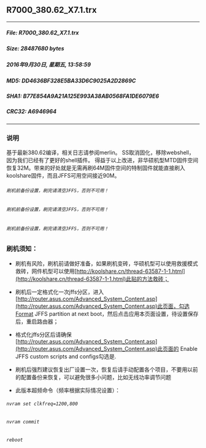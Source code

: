 ## R7000_380.62_X7.1.trx
 * * *
##### File: R7000_380.62_X7.1.trx
##### Size: 28487680 bytes
##### 2016年9月30日, 星期五, 13:58:59
##### MD5: DD4636BF328E5BA33D6C9025A2D2869C
##### SHA1: B77E854A9A21A125E993A38AB0568FA1DE6079E6
##### CRC32: A6946964

* * *
### 说明
基于最新380.62编译，相关日志请参阅merlin。
SS取消固化，移除webshell，因为我们已经有了更好的shell插件。
得益于以上改进，非华硕机型MTD固件空间恢复32M。带来的好处就是无需再刷64M固件空间的特制固件就能直接刷入koolshare固件，而且JFFS可用空间接近90M。
###### `刷机前备份设置，刷完请清空JFFS，否则不可用！`
###### `刷机前备份设置，刷完请清空JFFS，否则不可用！`
###### `刷机前备份设置，刷完请清空JFFS，否则不可用！`

### 刷机须知：
* 刷机有风险，刷机前请做好准备，如果刷机变砖，华硕机型可以使用救援模式救砖，网件机型可以使用[http://koolshare.cn/thread-63587-1-1.html](http://koolshare.cn/thread-63587-1-1.html)此贴的方法救砖；
* 刷机后一定格式化一次jffs分区，进入[http://router.asus.com/Advanced_System_Content.asp](http://router.asus.com/Advanced_System_Content.asp)此页面，勾选Format JFFS partition at next boot，然后点击应用本页面设置，待设置保存后，重启路由器；
* 格式化jffs分区后请确保[http://router.asus.com/Advanced_System_Content.asp](http://router.asus.com/Advanced_System_Content.asp)此页面的 Enable JFFS custom scripts and configs勾选是.
* 刷机后强烈建议恢复出厂设置一次，恢复后请手动配置各个项目，不要用以前的配置备份来恢复，可以避免很多小问题，比如无线功率调节问题

* 此版本超频命令（频率根据实际情况设置）：
###### `nvram set clkfreq=1200,800`
###### `nvram commit`
###### `reboot`


